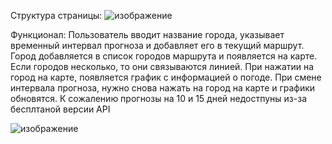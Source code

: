 Структура страницы:
![изображение](https://github.com/user-attachments/assets/c22570f6-ce15-4f91-abc8-bb6c46227b9d)

Функционал:
Пользователь вводит название города, указывает временный интервал прогноза и добавляет его в текущий маршрут. Город добавляется в список городов маршрута и появляется на карте.
Если городов несколько, то они связываются линией. При нажатии на город на карте, появляется график с информацией о погоде. При смене интервала прогноза, 
нужно снова нажать на город на карте и графики обновятся. К сожалению прогнозы на 10 и 15 дней недостпуны из-за бесплтаной версии API

![изображение](https://github.com/user-attachments/assets/80ae48bd-8efb-4ef0-84de-bf6c4d188e59)

